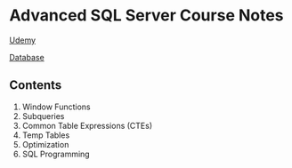 # Advanced SQL Server Course Notes
[Udemy](https://www.udemy.com/course/advanced-sql-server-masterclass-for-data-analysis/)

[Database](https://docs.microsoft.com/en-us/sql/samples/adventureworks-install-configure?view=sql-server-ver16&tabs=ssms)

## Contents
1. Window Functions
2. Subqueries
3. Common Table Expressions (CTEs)
4. Temp Tables
5. Optimization
6. SQL Programming